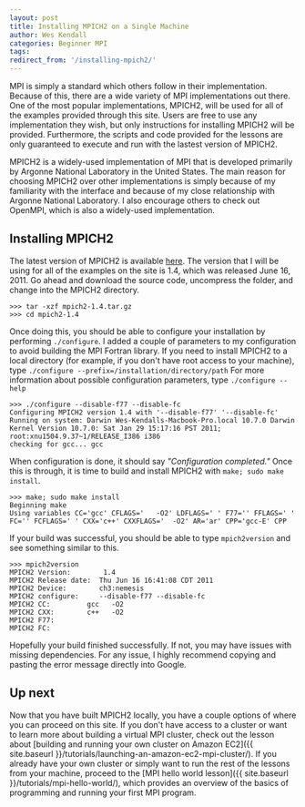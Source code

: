 ```yaml
---
layout: post
title: Installing MPICH2 on a Single Machine
author: Wes Kendall
categories: Beginner MPI
tags:
redirect_from: '/installing-mpich2/'
---
```


MPI is simply a standard which others follow in their implementation. Because of this, there are a wide variety of MPI implementations out there. One of the most popular implementations, MPICH2, will be used for all of the examples provided through this site. Users are free to use any implementation they wish, but only instructions for installing MPICH2 will be provided. Furthermore, the scripts and code provided for the lessons are only guaranteed to execute and run with the lastest version of MPICH2.

MPICH2 is a widely-used implementation of MPI that is developed primarily by Argonne National Laboratory in the United States. The main reason for choosing MPICH2 over other implementations is simply because of my familiarity with the interface and because of my close relationship with Argonne National Laboratory. I also encourage others to check out OpenMPI, which is also a widely-used implementation.

## Installing MPICH2
The latest version of MPICH2 is available [here](http://www.mcs.anl.gov/research/projects/mpich2/). The version that I will be using for all of the examples on the site is 1.4, which was released June 16, 2011. Go ahead and download the source code, uncompress the folder, and change into the MPICH2 directory.

```
>>> tar -xzf mpich2-1.4.tar.gz
>>> cd mpich2-1.4
```

Once doing this, you should be able to configure your installation by performing `./configure`. I added a couple of parameters to my configuration to avoid building the MPI Fortran library. If you need to install MPICH2 to a local directory (for example, if you don't have root access to your machine), type `./configure --prefix=/installation/directory/path` For more information about possible configuration parameters, type `./configure --help`

```
>>> ./configure --disable-f77 --disable-fc
Configuring MPICH2 version 1.4 with '--disable-f77' '--disable-fc'
Running on system: Darwin Wes-Kendalls-Macbook-Pro.local 10.7.0 Darwin Kernel Version 10.7.0: Sat Jan 29 15:17:16 PST 2011; root:xnu1504.9.37~1/RELEASE_I386 i386
checking for gcc... gcc 
```

When configuration is done, it should say *"Configuration completed."* Once this is through, it is time to build and install MPICH2 with `make; sudo make install`.

```
>>> make; sudo make install
Beginning make
Using variables CC='gcc' CFLAGS='   -O2' LDFLAGS=' ' F77='' FFLAGS=' ' FC='' FCFLAGS=' ' CXX='c++' CXXFLAGS='  -O2' AR='ar' CPP='gcc-E' CPP
```

If your build was successful, you should be able to type `mpich2version` and see something similar to this.

```
>>> mpich2version
MPICH2 Version:        1.4
MPICH2 Release date:  Thu Jun 16 16:41:08 CDT 2011
MPICH2 Device:        ch3:nemesis
MPICH2 configure:     --disable-f77 --disable-fc
MPICH2 CC:         gcc   -O2
MPICH2 CXX:        c++   -O2
MPICH2 F77:
MPICH2 FC:
```

Hopefully your build finished successfully. If not, you may have issues with missing dependencies. For any issue, I highly recommend copying and pasting the error message directly into Google. 

## Up next
Now that you have built MPICH2 locally, you have a couple options of where you can proceed on this site. If you don't have access to a cluster or want to learn more about building a virtual MPI cluster, check out the lesson about [building and running your own cluster on Amazon EC2]({{ site.baseurl }}/tutorials/launching-an-amazon-ec2-mpi-cluster/). If you already have your own cluster or simply want to run the rest of the lessons from your machine, proceed to the [MPI hello world lesson]({{ site.baseurl }}/tutorials/mpi-hello-world/), which provides an overview of the basics of programming and running your first MPI program.